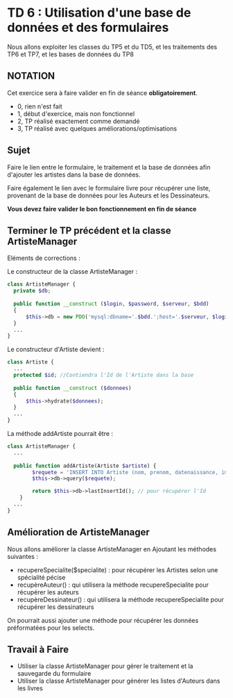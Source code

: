 # TD 6 : Utilisation d'une base de données et des formulaires

Nous allons exploiter les classes du TP5 et du TD5, et les traitements des TP6 et TP7, et les bases de données du TP8

## NOTATION

Cet exercice sera à faire valider en fin de séance **obligatoirement**.

* 0, rien n'est fait
* 1, début d'exercice, mais non fonctionnel
* 2, TP réalisé exactement comme demandé
* 3, TP réalisé avec quelques améliorations/optimisations

## Sujet

Faire le lien entre le formulaire, le traitement et la base de données afin d'ajouter les artistes dans la base de données.

Faire également le lien avec le formulaire livre pour récupérer une liste, provenant de la base de données pour les Auteurs et les Dessinateurs.

**Vous devez faire valider le bon fonctionnement en fin de séance**

## Terminer le TP précédent et la classe ArtisteManager

Eléments de corrections :

Le constructeur de la classe ArtisteManager :

```php
class ArtisteManager {
  private $db;
  
  public function __construct ($login, $password, $serveur, $bdd)
  {
      $this->db = new PDO('mysql:dbname='.$bdd.';host='.$serveur, $login, $password);
  }
  ...
}
```

Le constructeur d'Artiste devient :

```php
class Artiste {
  ...
  protected $id; //Contiendra l'Id de l'Artiste dans la base
  
  public function __construct ($donnees)
  {
      $this->hydrate($donnees);
  }
  ...
}
```

La méthode addArtiste pourrait être :

```php
class ArtisteManager {
  ...
  
  public function addArtiste(Artiste $artiste) {
        $requete = 'INSERT INTO Artiste (nom, prenom, datenaissance, image, specialite) VALUES ("'.$artiste->getNom().'", "'.$artiste->getPrenom().'", "'.$artiste->getDateNaissance().'", "'.$artiste->getImage().'", "'.$artiste->getSpecialite().'")';
        $this->db->query($requete);

        return $this->db->lastInsertId(); // pour récupérer l'Id
    }
  ...
}
```

## Amélioration de ArtisteManager

Nous allons améliorer la classe ArtisteManager en Ajoutant les méthodes suivantes :

* recupereSpecialite($specialite) : pour récupérer les Artistes selon une spécialité pécise
* recupèreAuteur() : qui utilisera la méthode recupereSpecialite pour récupérer les auteurs
* recupèreDessinateur() : qui utilisera la méthode recupereSpecialite pour récupérer les dessinateurs

On pourrait aussi ajouter une méthode pour récupérer les données préformatées pour les selects.

## Travail à Faire

* Utiliser la classe ArtisteManager pour gérer le traitement et la sauvegarde du formulaire
* Utiliser la classe ArtisteManager pour générer les listes d'Auteurs dans les livres
